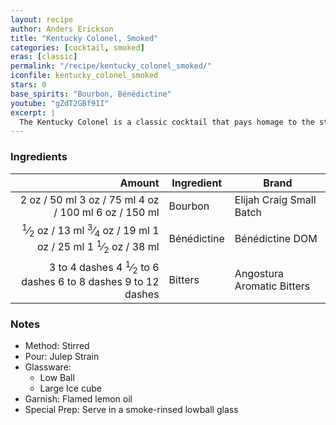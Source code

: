 ```yaml
---
layout: recipe
author: Anders Erickson
title: "Kentucky Colonel, Smoked"
categories: [cocktail, smoked]
eras: [classic]
permalink: "/recipe/kentucky_colonel_smoked/"
iconfile: kentucky_colonel_smoked
stars: 0
base_spirits: "Bourbon, Bénédictine"
youtube: "gZdT2GBf91I"
excerpt: |
  The Kentucky Colonel is a classic cocktail that pays homage to the state's famous bourbon whiskey. It's a simple yet elegant drink that combines bourbon, Benedictine, and Angostura Aromatic Bitters. The Benedictine adds a touch of sweetness and herbal notes, while the bitters balance the flavors.
---
```


### Ingredients

|        Amount | Ingredient  | Brand                      |
| ------------: | ----------- | -------------------------- |
|          <span class="onex active">2 oz  / 50 ml</span> <span class="onehalfx">3 oz  / 75 ml</span> <span class="twox">4 oz  / 100 ml</span> <span class="threex">6 oz  / 150 ml</span>| Bourbon     | Elijah Craig Small Batch   |
|        <span class="onex active"> <sup>1</sup>&frasl;<sub>2</sub> oz  / 13 ml</span> <span class="onehalfx"> <sup>3</sup>&frasl;<sub>4</sub> oz  / 19 ml</span> <span class="twox">1 oz  / 25 ml</span> <span class="threex">1 <sup>1</sup>&frasl;<sub>2</sub> oz  / 38 ml</span>| Bénédictine | Bénédictine DOM            |
| <span class="onex active">3 to 4 dashes</span> <span class="onehalfx">4 <sup>1</sup>&frasl;<sub>2</sub> to 6 dashes</span> <span class="twox">6 to 8 dashes</span> <span class="threex">9 to 12 dashes</span>| Bitters     | Angostura Aromatic Bitters |

### Notes

- Method: Stirred
- Pour: Julep Strain
- Glassware:
  - Low Ball
  - Large Ice cube
- Garnish: Flamed lemon oil
- Special Prep: Serve in a smoke-rinsed lowball glass

    
<script type="application/ld+json">
{
  "@context": "https://schema.org",
  "@type": "Recipe",
  "author": {
    "@type": "Person",
    "name": "{{ page.author }}"
    },
  "image": "{%- for page in page.categories limit: 1 %}{% assign cat = site.data.categories | where: "slug", page | first %}{{ site.url }}{{ site.baseurl}}/assets/images/category_{{cat.slug}}.svg{% endfor -%}",
  "description": "{{ page.excerpt | strip_html | replace: '"', "'" }}",
  "recipeIngredient": [
  " 2 oz Bourbon",
  " 0.5 oz Bénédictine",
  "3 to 4 dashes Bitters"
    ],
  "name": "{{ page.title }}",
  "recipeInstructions": [
    {
      "@type": "HowToStep",
      "text": "- Method: Stirred"
    },
    {
      "@type": "HowToStep",
      "text": "- Pour: Julep Strain"
    },
    {
      "@type": "HowToStep",
      "text": "- Glassware:"
    },
    {
      "@type": "HowToStep",
      "text": "  - Low Ball"
    },
    {
      "@type": "HowToStep",
      "text": "  - Large Ice cube"
    },
    {
      "@type": "HowToStep",
      "text": "- Garnish: Flamed lemon oil"
    },
    {
      "@type": "HowToStep",
      "text": "- Special Prep: Serve in a smoke-rinsed lowball glass"
    }
    ],
  "recipeYield": "1 cocktail",
  "recipeCategory": "cocktail",
  {% if page.stars and site.data.ratings[page.iconfile].ratings -%}"aggregateRating": {
   "@type": "AggregateRating",
   "ratingValue": "{%- include stars_metadata.html %}",
   "bestRating": "5",
   "reviewCount": "2"},{%- endif %}
  "recipeCuisine": "global",
  "prepTime": "PT20M",
  "cookTime": "PT15S",
  "keywords": "{{ page.title }}, cocktail, {{ page.eras }}, {%- include category_metadata.html -%}, {%- include spirits_metadata.html -%}"
}
</script>

    